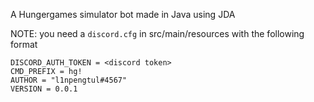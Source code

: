 A Hungergames simulator bot made in Java using JDA

NOTE: you need a `discord.cfg` in src/main/resources with the following format
```
DISCORD_AUTH_TOKEN = <discord token>
CMD_PREFIX = hg!
AUTHOR = "l1npengtul#4567"
VERSION = 0.0.1
```